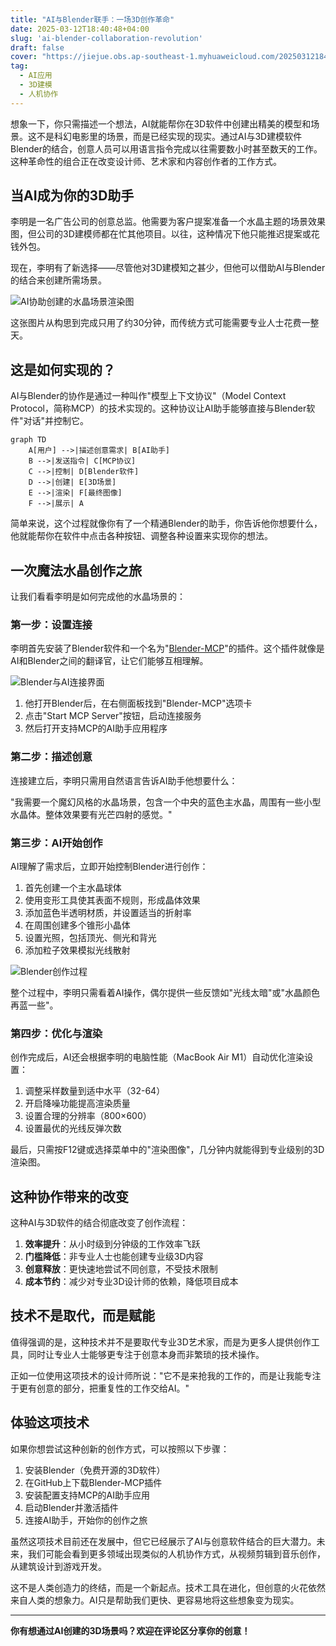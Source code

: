 ```yaml
---
title: "AI与Blender联手：一场3D创作革命"
date: 2025-03-12T18:40:48+04:00
slug: 'ai-blender-collaboration-revolution'
draft: false
cover: "https://jiejue.obs.ap-southeast-1.myhuaweicloud.com/20250312184651169.webp"
tag:
  - AI应用
  - 3D建模
  - 人机协作
---
```


想象一下，你只需描述一个想法，AI就能帮你在3D软件中创建出精美的模型和场景。这不是科幻电影里的场景，而是已经实现的现实。通过AI与3D建模软件Blender的结合，创意人员可以用语言指令完成以往需要数小时甚至数天的工作。这种革命性的组合正在改变设计师、艺术家和内容创作者的工作方式。

<!--more-->

## 当AI成为你的3D助手

李明是一名广告公司的创意总监。他需要为客户提案准备一个水晶主题的场景效果图，但公司的3D建模师都在忙其他项目。以往，这种情况下他只能推迟提案或花钱外包。

现在，李明有了新选择——尽管他对3D建模知之甚少，但他可以借助AI与Blender的结合来创建所需场景。

![AI协助创建的水晶场景渲染图](https://jiejue.obs.ap-southeast-1.myhuaweicloud.com/20250312184915037.webp)

这张图片从构思到完成只用了约30分钟，而传统方式可能需要专业人士花费一整天。

## 这是如何实现的？

AI与Blender的协作是通过一种叫作"模型上下文协议"（Model Context Protocol，简称MCP）的技术实现的。这种协议让AI助手能够直接与Blender软件"对话"并控制它。

```mermaid
graph TD
    A[用户] -->|描述创意需求| B[AI助手]
    B -->|发送指令| C[MCP协议]
    C -->|控制| D[Blender软件]
    D -->|创建| E[3D场景]
    E -->|渲染| F[最终图像]
    F -->|展示| A
```

简单来说，这个过程就像你有了一个精通Blender的助手，你告诉他你想要什么，他就能帮你在软件中点击各种按钮、调整各种设置来实现你的想法。

## 一次魔法水晶创作之旅

让我们看看李明是如何完成他的水晶场景的：

### 第一步：设置连接

李明首先安装了Blender软件和一个名为"[Blender-MCP](https://github.com/ahujasid/blender-mcp)"的插件。这个插件就像是AI和Blender之间的翻译官，让它们能够互相理解。

![Blender与AI连接界面](https://jiejue.obs.ap-southeast-1.myhuaweicloud.com/20250312184816017.webp)

1. 他打开Blender后，在右侧面板找到"Blender-MCP"选项卡
2. 点击"Start MCP Server"按钮，启动连接服务
3. 然后打开支持MCP的AI助手应用程序

### 第二步：描述创意

连接建立后，李明只需用自然语言告诉AI助手他想要什么：

"我需要一个魔幻风格的水晶场景，包含一个中央的蓝色主水晶，周围有一些小型水晶体。整体效果要有光芒四射的感觉。"

### 第三步：AI开始创作

AI理解了需求后，立即开始控制Blender进行创作：

1. 首先创建一个主水晶球体
2. 使用变形工具使其表面不规则，形成晶体效果
3. 添加蓝色半透明材质，并设置适当的折射率
4. 在周围创建多个锥形小晶体
5. 设置光照，包括顶光、侧光和背光
6. 添加粒子效果模拟光线散射

![Blender创作过程](https://jiejue.obs.ap-southeast-1.myhuaweicloud.com/20250312184847230.webp)

整个过程中，李明只需看着AI操作，偶尔提供一些反馈如"光线太暗"或"水晶颜色再蓝一些"。

### 第四步：优化与渲染

创作完成后，AI还会根据李明的电脑性能（MacBook Air M1）自动优化渲染设置：

1. 调整采样数量到适中水平（32-64）
2. 开启降噪功能提高渲染质量
3. 设置合理的分辨率（800×600）
4. 设置最优的光线反弹次数

最后，只需按F12键或选择菜单中的"渲染图像"，几分钟内就能得到专业级别的3D渲染图。

## 这种协作带来的改变

这种AI与3D软件的结合彻底改变了创作流程：

1. **效率提升**：从小时级到分钟级的工作效率飞跃
2. **门槛降低**：非专业人士也能创建专业级3D内容
3. **创意释放**：更快速地尝试不同创意，不受技术限制
4. **成本节约**：减少对专业3D设计师的依赖，降低项目成本

## 技术不是取代，而是赋能

值得强调的是，这种技术并不是要取代专业3D艺术家，而是为更多人提供创作工具，同时让专业人士能够更专注于创意本身而非繁琐的技术操作。

正如一位使用这项技术的设计师所说："它不是来抢我的工作的，而是让我能专注于更有创意的部分，把重复性的工作交给AI。"

## 体验这项技术

如果你想尝试这种创新的创作方式，可以按照以下步骤：

1. 安装Blender（免费开源的3D软件）
2. 在GitHub上下载Blender-MCP插件
3. 安装配置支持MCP的AI助手应用
4. 启动Blender并激活插件
5. 连接AI助手，开始你的创作之旅

虽然这项技术目前还在发展中，但它已经展示了AI与创意软件结合的巨大潜力。未来，我们可能会看到更多领域出现类似的人机协作方式，从视频剪辑到音乐创作，从建筑设计到游戏开发。

这不是人类创造力的终结，而是一个新起点。技术工具在进化，但创意的火花依然来自人类的想象力。AI只是帮助我们更快、更容易地将这些想象变为现实。

---

**你有想通过AI创建的3D场景吗？欢迎在评论区分享你的创意！**
